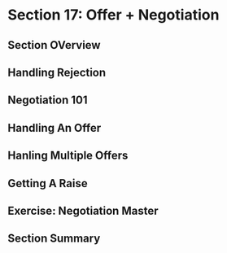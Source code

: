 # Section 17: Offer + Negotiation  

## Section OVerview 

## Handling Rejection 

## Negotiation 101 

## Handling An Offer 

## Hanling Multiple Offers 

## Getting A Raise 

## Exercise: Negotiation Master 

## Section Summary 